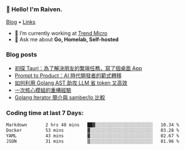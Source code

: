<!-- ![Codewars](https://www.codewars.com/users/omegaatt36/badges/small) -->
### 👋 Hello! I'm Raiven.
[Blog](https://www.omegaatt.com) • [Links](https://link.omegaatt.com)

- 🔭 I’m currently working at [Trend Micro](https://www.trendmicro.com)
- 💬 Ask me about **Go, Homelab, Self-hosted**

### Blog posts
<!-- BLOG-POST-LIST:START -->
- [初探 Tauri：為了解決朋友的繁瑣任務，寫了個桌面 App](https://www.omegaatt.com/blogs/develop/2025/tauri_first_look/)
- [Prompt to Product：AI 時代開發者的範式轉移](https://www.omegaatt.com/blogs/develop/2025/prompt_to_product/)
- [如何利用 Golang AST 助攻 LLM 省 token 又高效](https://www.omegaatt.com/blogs/develop/2025/golang_ast_llm_coding/)
- [一次核心模組的重構經驗](https://www.omegaatt.com/blogs/develop/2025/experience_of_refine_core_module/)
- [Golang Iterator 簡介與 samber/lo 比較](https://www.omegaatt.com/blogs/develop/2025/golang_iterator/)
<!-- BLOG-POST-LIST:END -->

### Coding time at last 7 Days:
<!--START_SECTION:waka-->

```txt
Markdown       2 hrs 48 mins   ██▓░░░░░░░░░░░░░░░░░░░░░░   10.34 %
Docker         53 mins         ▓░░░░░░░░░░░░░░░░░░░░░░░░   03.28 %
YAML           43 mins         ▓░░░░░░░░░░░░░░░░░░░░░░░░   02.67 %
JSON           31 mins         ▒░░░░░░░░░░░░░░░░░░░░░░░░   01.96 %
```

<!--END_SECTION:waka-->
